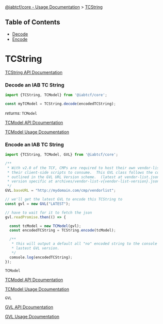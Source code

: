 [@iabtcf/core - Usage Documentation](README.md) > [TCString](tcstring.md)

## Table of Contents

- [Decode](#decode-an-iab-tc-string)
- [Encode](#encode-an-iab-tc-string)

# TCString

[TCString API Documentation](../api/classes/tcstring.md)

### Decode an IAB TC String

```typescript
import {TCString, TCModel} from '@iabtcf/core';

const myTCModel = TCString.decode(encodedTCString);

```
*returns:* `TCModel`

[TCModel API Dcoumentation](../api/classes/tcmodel.md)

[TCModel Usage Dcoumentation](tcmodel.md)

### Encode an IAB TC String

```typescript
import {TCString, TCModel, GVL} from '@iabtcf/core';

/**
 * With v2.0 of the TCF, CMPs are required to host their own vendor-list.json for
 * their client-side scripts to consume.  This GVL class follows the convention
 * outlined in the GVL URL Version scheme.  (latest at vendor-list.json and
 * version specific at archives/vendor-list-v{vendor-list-version}.json
 */
GVL.baseURL = "http://mydomain.com/cmp/vendorlist";

// we'll get the latest GVL to encode this TCString to
const gvl = new GVL("LATEST");

// have to wait for it to fetch the json
gvl.readPromise.then(() => {

  const tcModel = new TCModel(gvl);
  const encodedTCString = TCString.encode(tcModel);

  /**
   * this will output a default all "no" encoded string to the console at the
   * lastest GVL version.
   */
  comsole.log(encodedTCString);
});
```

`TCModel`

[TCModel API Dcoumentation](../api/classes/tcmodel.md)

[TCModel Usage Dcoumentation](tcmodel.md)

`GVL`

[GVL API Dcoumentation](../api/classes/gvl.md)

[GVL Usage Dcoumentation](gvl.md)
